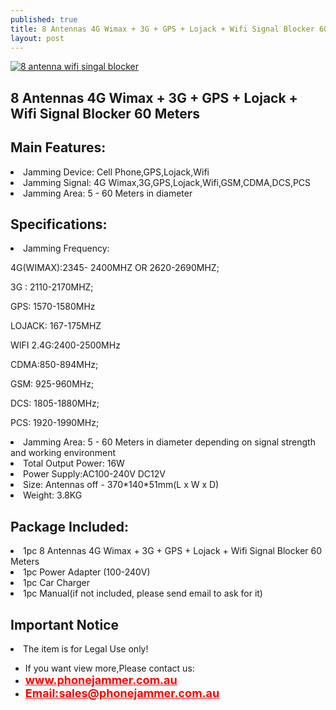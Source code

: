 ```yaml
---
published: true
title: 8 Antennas 4G Wimax + 3G + GPS + Lojack + Wifi Signal Blocker 60 Meters
layout: post
---
```

<a href="http://www.phonejammer.com.au/8-antennas-4g-wimax-3g-gps-lojack-wifi-signal-blocker-60-meters-p-53.html"><img src="http://www.phonejammer.com.au/images/jammera/au4gjammer150629049_03.jpg"  alt="8 antenna wifi singal blocker"/></a>

<div class="std"> <h2>8 Antennas 4G Wimax + 3G + GPS + Lojack + Wifi Signal Blocker 60 Meters</h2><h2>Main Features:</h2><li>Jamming Device: Cell Phone,GPS,Lojack,Wifi</li><li>Jamming Signal: 4G Wimax,3G,GPS,Lojack,Wifi,GSM,CDMA,DCS,PCS</li><li>Jamming Area: 5 - 60 Meters in diameter</li><h2>Specifications:</h2><li>Jamming Frequency:<p>4G(WIMAX):2345- 2400MHZ OR 2620-2690MHZ;</p><p>3G : 2110-2170MHZ;</p><p>GPS: 1570-1580MHz</p><p>LOJACK: 167-175MHZ</p><p>WIFI 2.4G:2400-2500MHz</p><p>CDMA:850-894MHz;</p> <p>GSM: 925-960MHz;</p><p>DCS: 1805-1880MHz;</p><p>PCS: 1920-1990MHz;</p></li><li>Jamming Area: 5 - 60 Meters in diameter depending on signal strength and working environment</li><li>Total Output Power: 16W</li><li>Power Supply:AC100-240V  DC12V</li><li>Size: Antennas off - 370*140*51mm(L x W x D)</li><li>Weight: 3.8KG</li><h2>Package Included:</h2><li>1pc 8 Antennas 4G Wimax + 3G + GPS + Lojack + Wifi Signal Blocker 60 Meters</li><li>1pc Power Adapter (100-240V)</li><li>1pc Car Charger</li><li>1pc Manual(if not included, please send email to ask for it)</li><h2>Important Notice</h2><li>The item is for Legal Use only!</li></div>


<div><ul>
<li>If you want view more,Please contact us:</li>
<li><a href="www.phonejammer.com.au"  title="www.phonejammer.com.au" style="font-size:18px; font-weight:bold; color:#F00;">www.phonejammer.com.au</a></li>
<li><a href="Mailto:sales@phonejammer.com.au" style="font-size:18px; font-weight:bold; color:#F00;">Email:sales@phonejammer.com.au</a></li>
</ul></div>
